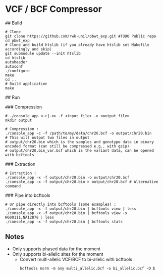 # VCF / BCF Compressor

## Build

```shell
# Clone
git clone https://github.com/rwk-unil/pbwt_exp.git #TODO Public repo
cd pbwt_exp
# Clone and build htslib (if you already have htslib set Makefile accordingly and skip)
git submodule update --init htslib
cd htslib
autoheader
autoconf
./configure
make
cd ..
# Build application
make
```

## Run

### Compression

```shell
# ./console_app <-c|-x> -f <input file> -o <output file>
mkdir output

# Compression :
./console_app -c -f /path/to/my/data/chr20.bcf -o output/chr20.bin
# This will output two files in output
# output/chr20.bin which is the samples and genotype data in binary encoded format (can still be compressed e.g., with gzip)
# output/chr20.bin_var.bcf which is the variant data, can be opened with bcftools
```

### Extraction

```shell
# Extraction :
./console_app -x -f output/chr20.bin -o output/chr20.bcf
./console_app -x -f output/chr20.bin > output/chr20.bcf # Alternative command
```

### Pipe into bcftools

```shell
# Or pipe directly into bcftools (some examples) :
./console_app -x -f output/chr20.bin | bcftools view | less
./console_app -x -f output/chr20.bin | bcftools view -s HG00111,NA12878 | less
./console_app -x -f output/chr20.bin | bcftools stats
```

## Notes

- Only supports phased data for the moment
- Only supports bi-allelic sites for the moment
    - Convert multi-allelic VCF/BCF to bi-allelic with bcftools :  
      ```shell
      bcftools norm -m any multi_allelic.bcf -o bi_allelic.bcf -O b
      ```